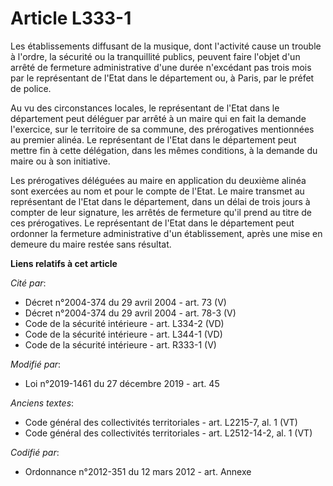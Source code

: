 # Article L333-1

Les établissements diffusant de la musique, dont l'activité cause un trouble à l'ordre, la sécurité ou la tranquillité
publics, peuvent faire l'objet d'un arrêté de fermeture administrative d'une durée n'excédant pas trois mois par le
représentant de l'Etat dans le département ou, à Paris, par le préfet de police.

Au vu des circonstances locales, le représentant de l'Etat dans le département peut déléguer par arrêté à un maire qui en
fait la demande l'exercice, sur le territoire de sa commune, des prérogatives mentionnées au premier alinéa. Le représentant
de l'Etat dans le département peut mettre fin à cette délégation, dans les mêmes conditions, à la demande du maire ou à son
initiative.

Les prérogatives déléguées au maire en application du deuxième alinéa sont exercées au nom et pour le compte de l'Etat. Le
maire transmet au représentant de l'Etat dans le département, dans un délai de trois jours à compter de leur signature, les
arrêtés de fermeture qu'il prend au titre de ces prérogatives. Le représentant de l'Etat dans le département peut ordonner la
fermeture administrative d'un établissement, après une mise en demeure du maire restée sans résultat.

**Liens relatifs à cet article**

_Cité par_:

  - Décret n°2004-374 du 29 avril 2004 - art. 73 (V)
  - Décret n°2004-374 du 29 avril 2004 - art. 78-3 (V)
  - Code de la sécurité intérieure - art. L334-2 (VD)
  - Code de la sécurité intérieure - art. L344-1 (VD)
  - Code de la sécurité intérieure - art. R333-1 (V)

_Modifié par_:

  - Loi n°2019-1461 du 27 décembre 2019 - art. 45

_Anciens textes_:

  - Code général des collectivités territoriales - art. L2215-7, al. 1 (VT)
  - Code général des collectivités territoriales - art. L2512-14-2, al. 1 (VT)

_Codifié par_:

  - Ordonnance n°2012-351 du 12 mars 2012 - art. Annexe

